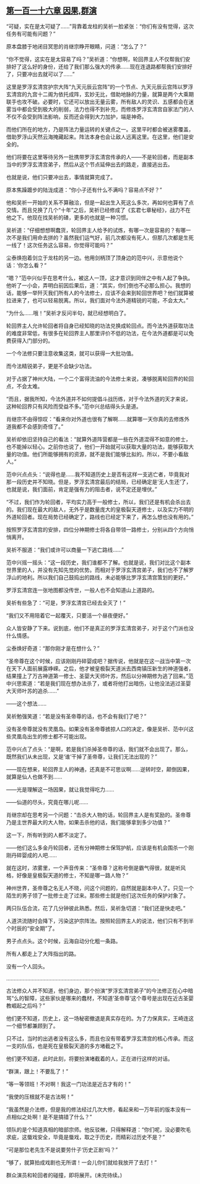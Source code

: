 ## [第一百一十六章 因果,群演](https://www.xxbiquge.com/11_11207/9090997.html)


  “可疑，实在是太可疑了……”背靠着龙柱的吴祈一脸紧张：“你们有没有觉得，这次任务有可能有问题？”

  原本盘膝于地闭目冥思的肖继宗睁开眼睛，问道：“怎么了？”

  “你不觉得，这实在是太容易了吗？”吴祈道：“你想啊，轮回界主人不仅帮我们安排好了这么好的身份，还给了我们那么强大的传承……现在连退路都帮我们安排好了，只要冲出去就可以了……”

  这里是罗浮玄清宫护宗大阵“九天元辰云宫阵”的一个节点、九天元辰云宫阵以罗浮玄清宫的九宫十二阁为依托成阵，玄妙无比，借助地脉的力量，就算是两个大乘期联手也攻不破。必要时，它还可以放出无量云雾，所有敌人的灵识、五感都会在迷雾当中都会受到极大的削弱，法力也得不到补充，而修炼罗浮玄清宫自家法门的人不仅不会受到阵法影响，反而还会得到大力加护，端是神奇。

  而他们所在的地方，乃是阵法力量运转的关键点之一。这里平时都会被迷雾覆盖，借助罗浮山天然云海掩藏起来。阵法本身也会让敌人远离这里。在这里，他们是安全的。

  他们将要在这里等待另外一批携带罗浮玄清宫传承的人——不是轮回者，而是副本当中的罗浮玄清宫弟子，然后从这个节点延伸出去的路走，直接逃出去。

  也就是说，他们只要冲出去，事情就算完成了。

  原本焦躁踱步的陆泷成道：“你小子还有什么不满吗？容易点不好？”

  他和吴祈一开始的关系不算融洽，但是一起出生入死这么多次，再如何也算有了点交情。而且兑换了几个“十年”之后，吴祈已经修成了《玄君七章秘经》，战力不在他之下。他现在找吴祈的碴，更多的也就是一种习惯。

  吴祈道：“仔细想想啊蠢货，轮回界主人给予的试炼，有哪一次是容易的？有哪一次不是我们用命去拼的？虽然我们运气好，前几次都没有死人，但那几次都是生死一线了！这次任务这么容易，你觉得可能吗？”

  尘泰焕抱着剑立于龙柱的另一边。他用剑柄顶了顶身边的范中兴，示意他说个话：‘你怎么看？“

  “嗯？”范中兴似乎在思考什么，被这人一顶，这才意识到同伴之中有人起了争执。他听了一小会，弄明白前因后果后，道：“其实，你们倒也不必那么担心。我想的话，能够一举歼灭我们所有人的今法修士，应该不会来到轮回世界吧？他们就算被拉进来了，也可以轻易脱离。所以，我们面对今法外道精锐的可能，不会太大。”

  “为什么……哦！”吴祈才反问半句，就已经想明白了。

  轮回界主人允许轮回者将自身已经知晓的功法兑换成轮回点。而今法外道获取功法的难度非常低，有很多在轮回界主人那里评价不低的功法，在今法外道都是可以免费获得入门部分的。

  一个今法修只要注意收集这类，就可以获得一大批功值。

  而今法精锐弟子，更是不会缺少功法。

  对于占据了神州大陆，一个二个富得流油的今法修士来说，凑够脱离轮回界的轮回点，不会太难。

  “而且，据我所知，今法外道并不如何提倡斗战历练，对于今法外道的天才来说，这种轮回界只有风险而受益不多。”范中兴总结得头头是道。

  肖继宗不由得惊叹：“看来你对外道也很有了解啊……就算哪一天你真的去修炼外道我都不会感到奇怪了。”

  吴祈却依旧坚持自己的看法：“就算外道阵营都是一些在外道混得不如意的修士，也不能掉以轻心。之前你也说了，他们一开始就可以获取大量的功法，能够获取大量的功值。他们所能够拥有的资源，就不是我们能够比拟的。所以，不要小看敌人。”

  范中兴点点头：“说得也是……我不知道历史上是否有这样一支逃亡者，毕竟我对那一段历史并不知晓。但是，罗浮玄清宫最后的结局，已经确定是’无人生还‘了，也就是说，我们面前，肯定是强有力的阻击者，说不定还是埋伏。”

  “不过，我们作为轮回者，平均实力高于一般修士，所以，我们还是有机会杀出去的。我们现在最大的敌人，无外乎是数量庞大的皇极裂天道修士，以及实力不明的外道轮回者。现在局势已经确定了，路线也已经定下来了，再怎么想也没有用的。”

  按照罗浮玄清宫的安排，四位分神期修士将各自带领一路修士，分别从四个方向悄悄离开。

  吴祈不服道：“我们或许可以商量一下逃亡路线……”

  范中兴摇一摇头：“这一段历史，我们谁都不了解。也就是说，我们对比这个副本世界里的人，并没有先知先觉的优势。而相对于罗浮玄清宫弟子，我们也不了解罗浮山的地利。所以我们自己鼓捣出的路线，未必能够比罗浮玄清宫策划的更好。”

  罗浮玄清宫连一张地图都没传世，一般人也不会知道山上道路的。

  吴祈有些急了：“可是，罗浮玄清宫已经去全灭了！”

  “我们又不用陪着它一起覆灭，只要活一个昼夜便好。”

  众人皆安静了下来。说到底，他们不是真正的罗浮玄清宫弟子，对于这个门派也没什么情感。

  尘泰焕好奇道：“那你刚才是在想什么？”

  “圣帝尊在这个时候，应该刚刚丹碎婴成吧？据传说，他就是在这一战当中第一次在天下人面前展露峥嵘。之后，他才被皇极裂天道派去西南镇压新生的神道强者，结果撞上了万古神道第一修士、圣婴大天师叶苏，然后以分神期修为逃了回来。”范中兴思索道：“若是我们现在想办法杀了，或者将他打出暗伤，让他没法逃过圣婴大天师叶苏的追杀……”

  ——这个想法……

  吴祈勉强笑道：“若是没有圣帝尊的话，也不会有我们了吧？”

  没有圣帝尊就没有灵凰岛。如果没有圣帝尊掳掠人口的决定，像是吴祈、范中兴这些灵凰岛出生的修士都不可能出现。

  范中兴点了点头：“是啊，若是我们杀掉圣帝尊的话，我们就不会出现了。那么，既然我们从未出现，又是‘谁’干掉了圣帝尊，让我们无法出现的？”

  ——现在想来，轮回界主人的神通，还真是不可思议啊……逆转时空，颠倒因果，就算是仙人也做不到……

  ——光是理解这一场因果，就让我觉得吃力……

  ——仙道的尽头，究竟在哪儿呢……

  肖继宗却在思考另一个问题：“击杀大人物的话，轮回界主人是有奖励的。圣帝尊乃是主世界最大的大人物，如果击杀他的话，我们能够拿到多少功值？”

  这一下，所有听到的人都不淡定了。

  ——他们这么多金丹轮回者，还有分神期修士保驾护航，应该是有机会围杀一个刚刚丹碎婴成的人吧……

  就在这时，浓雾里，一个声音传来：“圣帝尊？这称号倒是霸气得很，就是听风格，好像是皇极裂天道的修士，不知是哪一路人物？”

  神州世界，圣帝尊之名无人不晓，问这个问题的，自然就是副本中人了。只见一个陌生的男子领了一批修士走了过来。那些修士就是他们这次任务的保护对象了。

  两只队伍合流，花了几分钟彼此熟悉。然后，吴祈急切道：“我们还是快走吧。”

  人道洪流随时会降下，污染这护宗阵法。按照轮回界主人的说法，他们只有不到半个时辰的“安全期”了。

  男子点点头。这个时候，云海自动分化粗一条路。

  所有人都走上了大阵指出的路。

  没有一个人回头。

  …………………………………………………………………………………………

  古法修众人并不知道，他们身边，那个扮演“罗浮玄清宫弟子”的今法修正在心中暗骂“么的智障，这些家伙是哪来的蠢材，不知道‘圣帝尊’这个尊号是出现在近古圣婴教崛起之后吗？”

  他们更不知道，历史上，这一场秘密撤退是真实存在的。为了力保真实，王崎连这一个细节都兼顾到了。

  只不过，当时的出逃者没有这么多，而且也没有带着罗浮玄清宫的核心传承。而这一支的队伍，也是死在皇极裂天道的多方堵截之下。

  他们更不知道，此时此刻，将要扮演堵截着的人，正在进行这样的对话。

  “群演，跟上！不要乱了！”

  “等一等领班！不对啊！我这一门功法是近古才有的！”

  “我使的压根就不是古法啊！”

  “我虽然是介法修，但是我的修法经过几次大修，看起来和一万年前的版本没有一点相似之处啊！是不是搞错了什么？”

  领队的是个知道真相的暗部宗师。他反驳敒，只得解释道：“你们呢，没必要吹毛求疵，这蜃戏安全，毕竟是蜃戏，取之于历史，而精彩过历史不是？”

  “可是那位老先生不是说要劳什子‘历史正剧’吗？”

  “够了，就算拍成戏剧也无所谓！一会儿你们就给我放开了去打！”

  群众演员和轮回者的碰撞，即将展开。(未完待续。)
